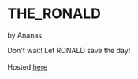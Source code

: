 # THE_RONALD
by Ananas

Don't wait! Let RONALD save the day! <br><br>
Hosted <a href="https://the-ronald.netlify.app/">here</a>
